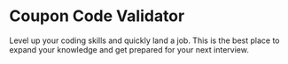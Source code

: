 # Coupon Code Validator

Level up your coding skills and quickly land a job. This is the best place to expand your knowledge and get prepared for your next interview.